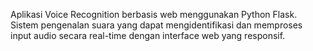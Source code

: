 Aplikasi Voice Recognition berbasis web menggunakan Python Flask. Sistem pengenalan suara yang dapat mengidentifikasi dan memproses input audio secara real-time dengan interface web yang responsif.
